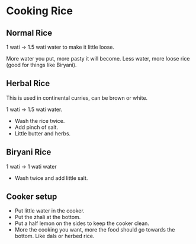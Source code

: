 # Cooking Rice

## Normal Rice

1 wati -> 1.5 wati water to make it little loose.

More water you put, more pasty it will become. Less water, more loose rice (good for things like Biryani).

## Herbal Rice

This is used in continental curries, can be brown or white.

1 wati -> 1.5 wati water.

* Wash the rice twice.
* Add pinch of salt.
* Little butter and herbs.

## Biryani Rice

1 wati -> 1 wati water

* Wash twice and add little salt.

## Cooker setup

* Put little water in the cooker.
* Put the zhali at the bottom.
* Put a half lemon on the sides to keep the cooker clean.
* More the cooking you want, more the food should go towards the bottom. Like dals or herbed rice.
